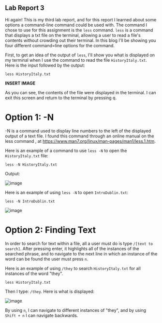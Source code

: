 ## Lab Report 3

Hi again! This is my third lab report, and for this report I learned about some options a command-line command could be used with. The command I
chose to use for this assignment is the `less` command. `less` is a command that displays a txt file on the terminal, allowing a user
to read a file's contents without crowding out their terminal. In this blog I'll be showing you four different command=line options for the command.

First, to get an idea of the output of `less`, I'll show you what is displayed on my terminal when I use the command to read the file `HistoryItaly.txt`. Here
is the input followed by the output:

`less HistoryItaly.txt`

**INSERT IMAGE**

As you can see, the contents of the file were displayed in the terminal. I can exit this screen and return to the terminal by pressing q.

# Option 1: -N

-N is a command used to display line numbers to the left of the displayed output of a text file. I found this command through an online manual on the less command
, at https://www.man7.org/linux/man-pages/man1/less.1.htm. 

Here is an example of a command to use `less -N` to open the `HistoryItaly.txt` file:

`less -N HistoryItaly.txt`

Output:

![image](https://user-images.githubusercontent.com/122569112/217960170-f646b2a6-794f-4d56-909a-ee94ca8e82db.png)

Here is an example of using `less -N` to open `IntroDublin.txt`:

`less -N IntroDublin.txt`

![image](https://user-images.githubusercontent.com/122569112/217960995-95e47094-c901-4735-b50f-43f5b887fdb9.png)

# Option 2: Finding Text

In order to search for text within a file, all a user must do is type `/[text to search]`. After pressing enter, it highlights all of the instances of 
the searched phrase, and to navigate to the next line in which an instance of the word can be found the user must press `n`. 

Here is an example of using `/they` to search `HistoryItaly.txt` for all instances of the word "they". 

`less HistoryItaly.txt`

Then I type: `/they`. Here is what is displayed:

![image](https://user-images.githubusercontent.com/122569112/217962688-078ac52f-0769-41b2-aa1a-3e3d4056c7ff.png)

By using `n`, I can navigate to different instances of "they", and by using `Shift + n` I can navigate backwards. 

